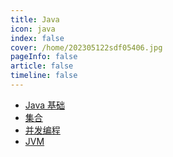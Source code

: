 ```yaml
---
title: Java
icon: java
index: false
cover: /home/202305122sdf05406.jpg
pageInfo: false
article: false
timeline: false
---
```

- <HopeIcon icon="javabasic"/> [Java 基础](1java)
- <HopeIcon icon="jihe"/> [集合](2collection)
- <HopeIcon icon="juc"/> [并发编程](3juc)
- <HopeIcon icon="jvm"/> [JVM](4jvm)

